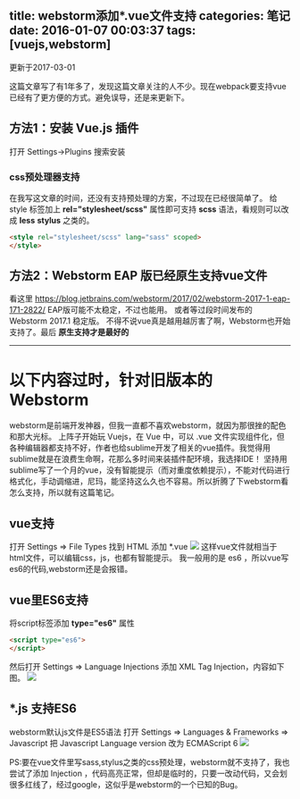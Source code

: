 title: webstorm添加*.vue文件支持
categories: 笔记
date: 2016-01-07 00:03:37
tags: [vuejs,webstorm]
---
<!--摘要-->
<!--more-->

更新于2017-03-01

这篇文章写了有1年多了，发现这篇文章关注的人不少。现在webpack要支持vue已经有了更方便的方式。避免误导，还是来更新下。

## 方法1：安装 Vue.js 插件
打开 Settings->Plugins 搜索安装

### css预处理器支持
在我写这文章的时间，还没有支持预处理的方案，不过现在已经很简单了。
给 style 标签加上 **rel="stylesheet/scss"** 属性即可支持 **scss** 语法，看规则可以改成 **less** **stylus** 之类的。
```html
<style rel="stylesheet/scss" lang="sass" scoped>
</style>
```

## 方法2：Webstorm EAP 版已经原生支持vue文件
看这里 https://blog.jetbrains.com/webstorm/2017/02/webstorm-2017-1-eap-171-2822/ EAP版可能不太稳定，不过也能用。
或者等过段时间发布的 Webstorm 2017.1 稳定版。
不得不说vue真是越用越厉害了啊，Webstorm也开始支持了。最后 **原生支持才是最好的**

---

# 以下内容过时，针对旧版本的Webstorm

webstorm是前端开发神器，但我一直都不喜欢webstorm，就因为那很挫的配色和那大光标。
上阵子开始玩 Vuejs，在 Vue 中，可以 .vue 文件实现组件化，但各种编辑器都支持不好，作者也给sublime开发了相关的vue插件。我觉得用sublime就是在浪费生命啊，花那么多时间来装插件配环境，我选择IDE！
坚持用sublime写了一个月的vue，没有智能提示（而对重度依赖提示），不能对代码进行格式化，手动调缩进，尼玛，能坚持这么久也不容易。所以折腾了下webstorm看怎么支持，所以就有这篇笔记。

## vue支持
打开 Settings => File Types 找到 HTML 添加 *.vue
![](/imgs/20160107002257.png)
这样vue文件就相当于html文件，可以编辑css，js，也都有智能提示。
我一般用的是 es6 ，所以vue写es6的代码,webstorm还是会报错。

## vue里ES6支持
将script标签添加 **type="es6"** 属性
```html
<script type="es6">
</script>
```
然后打开 Settings => Language Injections 添加 XML Tag Injection，内容如下图。
![](/imgs/20160107003210.png)

## *.js 支持ES6
webstorm默认js文件是ES5语法
打开 Settings => Languages & Frameworks => Javascript
把 Javascript Language version 改为 ECMAScript 6
![](/imgs/20160107004135.png)


PS:要在vue文件里写sass,stylus之类的css预处理，webstorm就不支持了，我也尝试了添加 Injection ，代码高亮正常，但却是临时的，只要一改动代码，又会划很多红线了，经过google，这似乎是webstorm的一个已知的Bug。